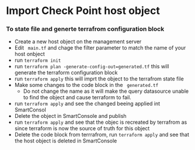 # Import Check Point host object 
### To state file and generte terrafrom configuration block

* Create a new host object on the management server
* Edit ``` main.tf```  and chage the filter parameter to match the name of your host onbject
* run ```terraform init```
* run ```terraform plan -generate-config-out=generated.tf``` this will generate the terraform configuration block
* run ```terraform apply``` this will imprt the object to the terrafrom state file
* Make some changes to the code block in the ``` generated.tf``` 
  * Do not change the name as it will make the query datasource unable to find the object and cause terraform to fail.
* run ```terraform apply``` and see the changed beeing applied int SmartConsol
* Delete the object in SmartConsole and publish
* run ```terraform apply``` and see that the objec is recreated by terrafrom as since terraform is now the source of truth for this object
* Delete the code block from terrrafrom, run ```terraform apply``` and see that the host object is deleted in SmartConsole
